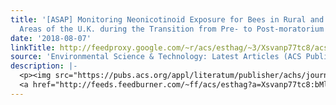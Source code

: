 ```yaml
---
title: '[ASAP] Monitoring Neonicotinoid Exposure for Bees in Rural and Peri-urban
  Areas of the U.K. during the Transition from Pre- to Post-moratorium'
date: '2018-08-07'
linkTitle: http://feedproxy.google.com/~r/acs/esthag/~3/Xsvanp77tc8/acs.est.7b06573
source: 'Environmental Science & Technology: Latest Articles (ACS Publications)'
description: |-
  <p><img src="https://pubs.acs.org/appl/literatum/publisher/achs/journals/content/esthag/0/esthag.ahead-of-print/acs.est.7b06573/20180807/images/medium/es-2017-06573s_0003.gif" alt="TOC Graphic"/></p><div><cite>Environmental Science & Technology</cite></div><div>DOI: 10.1021/acs.est.7b06573</div><div class="feedflare">
  <a href="http://feeds.feedburner.com/~ff/acs/esthag?a=Xsvanp77tc8:bMlQxrhcCNs:yIl2AUoC8zA"><img src="http://feeds.feedburner.com/~ff/acs/esthag?d=yIl2AUoC8zA" border="0"></img></a>
---
```

